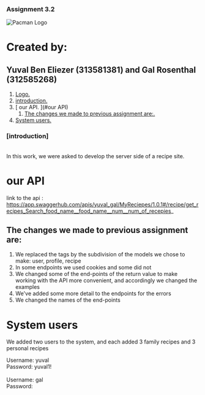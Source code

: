 ### Assignment 3.2
<a name="logo"></a>

![Pacman Logo](images/logopacman.png)
# Created by:
## Yuval Ben Eliezer (313581381) and Gal Rosenthal (312585268)

1. [ Logo. ](#logo)
1. [introduction. ](#introduction)
1. [ our API. ](#our API)
    1. [ The changes we made to previous assignment are:. ](#changes)
1. [ System users. ](#users)

<a name="introduction"></a>
### [introduction]
<br>
In this work, we were asked to develop the server side of a recipe site.

<a name="our API"></a>
# our API
 link to the api : https://app.swaggerhub.com/apis/yuval_gal/MyReciepes/1.0.1#/recipe/get_recipes_Search_food_name__food_name__num__num_of_recepies_

<a name="changes"></a>
## The changes we made to previous assignment are:
1. We replaced the tags by the subdivision of the models we chose to make: user, profile, recipe
2. In some endpoints we used cookies and some did not
3. We changed some of the end-points of the return value to make working with the API more convenient, and accordingly we changed the examples
4. We've added some more detail to the endpoints for the errors
5. We changed the names of the end-points
 
<a name="users"></a>
# System users
We added two users to the system, and each added 3 family recipes and 3 personal recipes

Username: yuval
<br>
Password: yuval1!
<br>
<br>
Username: gal
<br>
Password:
